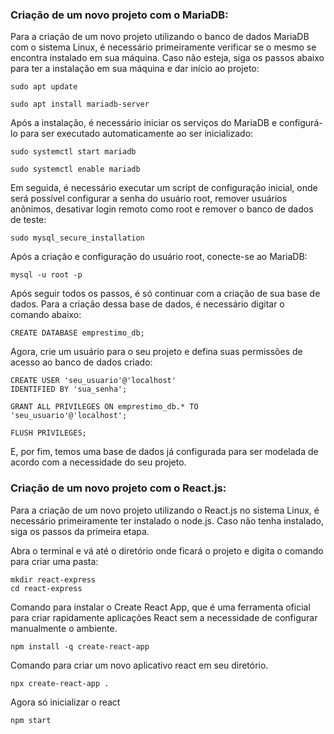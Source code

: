 ### Criação de um novo projeto com o MariaDB:

Para a criação de um novo projeto utilizando o banco de dados MariaDB com o
sistema Linux, é necessário primeiramente verificar se o mesmo se encontra instalado em
sua máquina. Caso não esteja, siga os passos abaixo para ter a instalação em sua
máquina e dar início ao projeto:

``` 
sudo apt update

sudo apt install mariadb-server
``` 

Após a instalação, é necessário iniciar os serviços do MariaDB e configurá-lo para
ser executado automaticamente ao ser inicializado:

``` 
sudo systemctl start mariadb

sudo systemctl enable mariadb
``` 

Em seguida, é necessário executar um script de configuração inicial, onde será
possível configurar a senha do usuário root, remover usuários anônimos, desativar login
remoto como root e remover o banco de dados de teste:

```
sudo mysql_secure_installation
``` 

Após a criação e configuração do usuário root, conecte-se ao MariaDB:

```
mysql -u root -p
``` 

Após seguir todos os passos, é só continuar com a criação de sua base de dados.
Para a criação dessa base de dados, é necessário digitar o comando abaixo:

```
CREATE DATABASE emprestimo_db;
``` 

Agora, crie um usuário para o seu projeto e defina suas permissões de acesso ao
banco de dados criado:

``` 
CREATE USER 'seu_usuario'@'localhost' 
IDENTIFIED BY 'sua_senha';

GRANT ALL PRIVILEGES ON emprestimo_db.* TO
'seu_usuario'@'localhost';

FLUSH PRIVILEGES;
```

E, por fim, temos uma base de dados já configurada para ser modelada de acordo
com a necessidade do seu projeto.

### Criação de um novo projeto com o React.js:

Para a criação de um novo projeto utilizando o React.js no sistema Linux, é necessário primeiramente ter instalado o node.js. Caso não tenha instalado, siga os passos da primeira etapa.

Abra o terminal e vá até o diretório onde ficará o projeto e digita o comando para criar uma pasta:
```
mkdir react-express
cd react-express
```
Comando para instalar o Create React App, que é uma ferramenta oficial para criar rapidamente aplicações React sem a necessidade de configurar manualmente o ambiente.
```
npm install -q create-react-app
```

Comando para criar um novo aplicativo react em seu diretório.
```
npx create-react-app .
```

Agora só inicializar o react
```
npm start
```